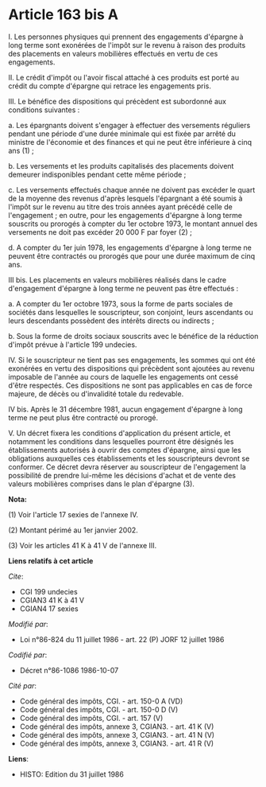 # Article 163 bis A

I. Les personnes physiques qui prennent des engagements d'épargne à long terme sont exonérées de l'impôt sur le revenu à
raison des produits des placements en valeurs mobilières effectués en vertu de ces engagements.

II. Le crédit d'impôt ou l'avoir fiscal attaché à ces produits est porté au crédit du compte d'épargne qui retrace les
engagements pris.

III. Le bénéfice des dispositions qui précèdent est subordonné aux conditions suivantes :

a. Les épargnants doivent s'engager à effectuer des versements réguliers pendant une période d'une durée minimale qui est
fixée par arrêté du ministre de l'économie et des finances et qui ne peut être inférieure à cinq ans (1) ;

b. Les versements et les produits capitalisés des placements doivent demeurer indisponibles pendant cette même période ;

c. Les versements effectués chaque année ne doivent pas excéder le quart de la moyenne des revenus d'après lesquels
l'épargnant a été soumis à l'impôt sur le revenu au titre des trois années ayant précédé celle de l'engagement ; en outre,
pour les engagements d'épargne à long terme souscrits ou prorogés à compter du 1er octobre 1973, le montant annuel des
versements ne doit pas excéder 20 000 F par foyer (2) ;

d. A compter du 1er juin 1978, les engagements d'épargne à long terme ne peuvent être contractés ou prorogés que pour une
durée maximum de cinq ans.

III bis. Les placements en valeurs mobilières réalisés dans le cadre d'engagement d'épargne à long terme ne peuvent pas être
effectués :

a. A compter du 1er octobre 1973, sous la forme de parts sociales de sociétés dans lesquelles le souscripteur, son conjoint,
leurs ascendants ou leurs descendants possèdent des intérêts directs ou indirects ;

b. Sous la forme de droits sociaux souscrits avec le bénéfice de la réduction d'impôt prévue à l'article 199 undecies.

IV. Si le souscripteur ne tient pas ses engagements, les sommes qui ont été exonérées en vertu des dispositions qui précèdent
sont ajoutées au revenu imposable de l'année au cours de laquelle les engagements ont cessé d'être respectés. Ces
dispositions ne sont pas applicables en cas de force majeure, de décès ou d'invalidité totale du redevable.

IV bis. Après le 31 décembre 1981, aucun engagement d'épargne à long terme ne peut plus être contracté ou prorogé.

V. Un décret fixera les conditions d'application du présent article, et notamment les conditions dans lesquelles pourront
être désignés les établissements autorisés à ouvrir des comptes d'épargne, ainsi que les obligations auxquelles ces
établissements et les souscripteurs devront se conformer. Ce décret devra réserver au souscripteur de l'engagement la
possibilité de prendre lui-même les décisions d'achat et de vente des valeurs mobilières comprises dans le plan d'épargne
(3).

**Nota:**

(1) Voir l'article 17 sexies de l'annexe IV.

(2) Montant périmé au 1er janvier 2002.

(3) Voir les articles 41 K à 41 V de l'annexe III.

**Liens relatifs à cet article**

_Cite_:

  - CGI 199 undecies
  - CGIAN3 41 K à 41 V
  - CGIAN4 17 sexies

_Modifié par_:

  - Loi n°86-824 du 11 juillet 1986 - art. 22 (P) JORF 12 juillet 1986

_Codifié par_:

  - Décret n°86-1086 1986-10-07

_Cité par_:

  - Code général des impôts, CGI. - art. 150-0 A (VD)
  - Code général des impôts, CGI. - art. 150-0 D (V)
  - Code général des impôts, CGI. - art. 157 (V)
  - Code général des impôts, annexe 3, CGIAN3. - art. 41 K (V)
  - Code général des impôts, annexe 3, CGIAN3. - art. 41 N (V)
  - Code général des impôts, annexe 3, CGIAN3. - art. 41 R (V)

**Liens**:

  - HISTO: Edition du 31 juillet 1986
